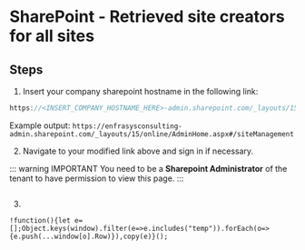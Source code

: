 # SharePoint - Retrieved site creators for all sites

## Steps

1. Insert your company sharepoint hostname in the following link:

```js
https://<INSERT_COMPANY_HOSTNAME_HERE>-admin.sharepoint.com/_layouts/15/online/AdminHome.aspx#/siteManagement
```

Example output: `https://enfrasysconsulting-admin.sharepoint.com/_layouts/15/online/AdminHome.aspx#/siteManagement`

2. Navigate to your modified link above and sign in if necessary.

::: warning IMPORTANT
You need to be a **Sharepoint Administrator** of the tenant to have permission to view this page.
:::

<img :src="$withBase('/images/get-site-owner.gif')">

3.

```
!function(){let e=[];Object.keys(window).filter(e=>e.includes("temp")).forEach(o=>{e.push(...window[o].Row)}),copy(e)}();
```
